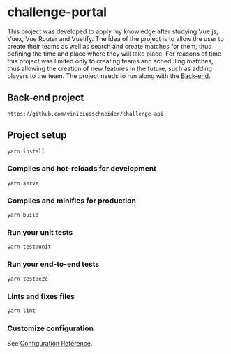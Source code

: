 # challenge-portal
This project was developed to apply my knowledge after studying Vue.js, Vuex, Vue Router and Vuetify. The idea of the project is to allow the user to create their teams as well as search and create matches for them, thus defining the time and place where they will take place. For reasons of time this project was limited only to creating teams and scheduling matches, thus allowing the creation of new features in the future, such as adding players to the team. The project needs to run along with the [Back-end](https://github.com/viniciusschneider/challenge-api).

## Back-end project
```
https://github.com/viniciusschneider/challenge-api
```

## Project setup
```
yarn install
```

### Compiles and hot-reloads for development
```
yarn serve
```

### Compiles and minifies for production
```
yarn build
```

### Run your unit tests
```
yarn test:unit
```

### Run your end-to-end tests
```
yarn test:e2e
```

### Lints and fixes files
```
yarn lint
```

### Customize configuration
See [Configuration Reference](https://cli.vuejs.org/config/).
